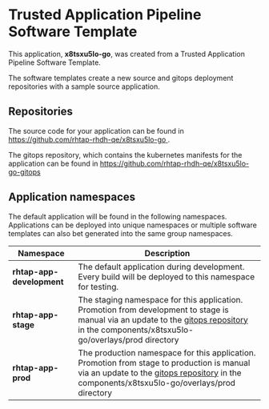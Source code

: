 # Trusted Application Pipeline Software Template

This application, **x8tsxu5lo-go**, was created from a Trusted Application Pipeline Software Template.

The software templates create a new source and gitops deployment repositories with a sample source application. 

## Repositories

The source code for your application can be found in [https://github.com/rhtap-rhdh-qe/x8tsxu5lo-go ](https://github.com/rhtap-rhdh-qe/x8tsxu5lo-go ).
 
The gitops repository, which contains the kubernetes manifests for the application can be found in 
[https://github.com/rhtap-rhdh-qe/x8tsxu5lo-go-gitops ](https://github.com/rhtap-rhdh-qe/x8tsxu5lo-go-gitops ) 

## Application namespaces 

The default application will be found in the following namespaces. Applications can be deployed into unique namespaces or multiple software templates can also bet generated into the same group namespaces.  

|  Namespace   |  Description   |  
| -------- | -------- |   
| **rhtap-app-development** | The default application during development. Every build will be deployed to this namespace for testing. | 
| **rhtap-app-stage** | The staging namespace for this application. Promotion from development to stage is manual via an update to the [gitops repository](https://github.com/rhtap-rhdh-qe/x8tsxu5lo-go-gitops ) in the components/x8tsxu5lo-go/overlays/prod directory |  
| **rhtap-app-prod** | The production namespace for this application. Promotion from stage to production is manual via an update to the [gitops repository](https://github.com/rhtap-rhdh-qe/x8tsxu5lo-go-gitops ) in the components/x8tsxu5lo-go/overlays/prod directory | 